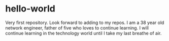 # hello-world
Very first repository.  Look forward to adding to my repos.
I am a 38 year old network engineer, father of five who loves to continue learning.
I will continue learning in the technology world until I take my last breathe of air.
